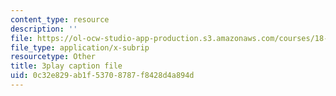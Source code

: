 ```yaml
---
content_type: resource
description: ''
file: https://ol-ocw-studio-app-production.s3.amazonaws.com/courses/18-01sc-single-variable-calculus-fall-2010/0c32e829ab1f53708787f8428d4a894d_7K1sB05pE0A.vtt
file_type: application/x-subrip
resourcetype: Other
title: 3play caption file
uid: 0c32e829-ab1f-5370-8787-f8428d4a894d
---
```

